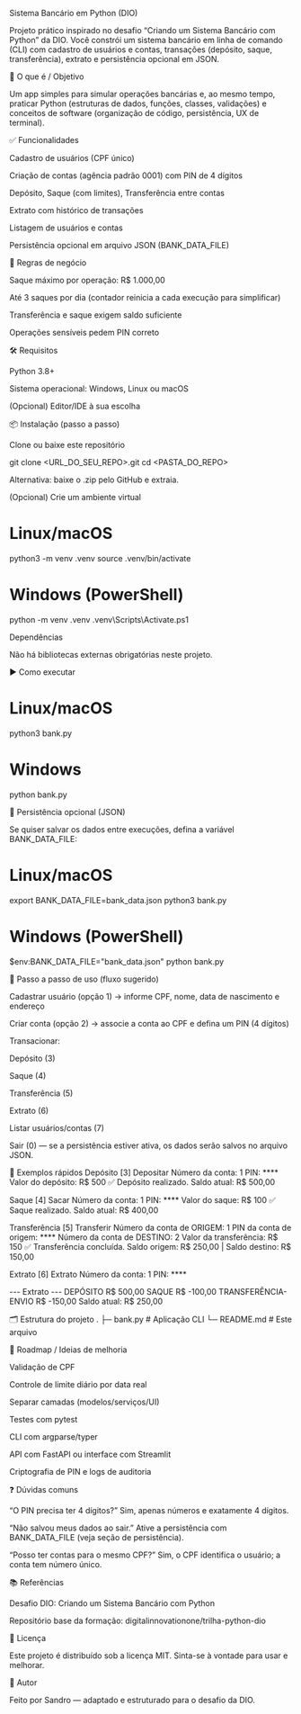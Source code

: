 Sistema Bancário em Python (DIO)

Projeto prático inspirado no desafio “Criando um Sistema Bancário com Python” da DIO.
Você constrói um sistema bancário em linha de comando (CLI) com cadastro de usuários e contas, transações (depósito, saque, transferência), extrato e persistência opcional em JSON.

🎯 O que é / Objetivo

Um app simples para simular operações bancárias e, ao mesmo tempo, praticar Python (estruturas de dados, funções, classes, validações) e conceitos de software (organização de código, persistência, UX de terminal).

✅ Funcionalidades

Cadastro de usuários (CPF único)

Criação de contas (agência padrão 0001) com PIN de 4 dígitos

Depósito, Saque (com limites), Transferência entre contas

Extrato com histórico de transações

Listagem de usuários e contas

Persistência opcional em arquivo JSON (BANK_DATA_FILE)

🧠 Regras de negócio

Saque máximo por operação: R$ 1.000,00

Até 3 saques por dia (contador reinicia a cada execução para simplificar)

Transferência e saque exigem saldo suficiente

Operações sensíveis pedem PIN correto

🛠️ Requisitos

Python 3.8+

Sistema operacional: Windows, Linux ou macOS

(Opcional) Editor/IDE à sua escolha

📦 Instalação (passo a passo)

Clone ou baixe este repositório

git clone <URL_DO_SEU_REPO>.git
cd <PASTA_DO_REPO>


Alternativa: baixe o .zip pelo GitHub e extraia.

(Opcional) Crie um ambiente virtual

# Linux/macOS
python3 -m venv .venv
source .venv/bin/activate

# Windows (PowerShell)
python -m venv .venv
.venv\Scripts\Activate.ps1


Dependências

Não há bibliotecas externas obrigatórias neste projeto.

▶️ Como executar
# Linux/macOS
python3 bank.py

# Windows
python bank.py

💾 Persistência opcional (JSON)

Se quiser salvar os dados entre execuções, defina a variável BANK_DATA_FILE:

# Linux/macOS
export BANK_DATA_FILE=bank_data.json
python3 bank.py

# Windows (PowerShell)
$env:BANK_DATA_FILE="bank_data.json"
python bank.py

🧭 Passo a passo de uso (fluxo sugerido)

Cadastrar usuário (opção 1) → informe CPF, nome, data de nascimento e endereço

Criar conta (opção 2) → associe a conta ao CPF e defina um PIN (4 dígitos)

Transacionar:

Depósito (3)

Saque (4)

Transferência (5)

Extrato (6)

Listar usuários/contas (7)

Sair (0) — se a persistência estiver ativa, os dados serão salvos no arquivo JSON.

🧪 Exemplos rápidos
Depósito
[3] Depositar
Número da conta: 1
PIN: ****
Valor do depósito: R$ 500
✅ Depósito realizado. Saldo atual: R$ 500,00

Saque
[4] Sacar
Número da conta: 1
PIN: ****
Valor do saque: R$ 100
✅ Saque realizado. Saldo atual: R$ 400,00

Transferência
[5] Transferir
Número da conta de ORIGEM: 1
PIN da conta de origem: ****
Número da conta de DESTINO: 2
Valor da transferência: R$ 150
✅ Transferência concluída. Saldo origem: R$ 250,00 | Saldo destino: R$ 150,00

Extrato
[6] Extrato
Número da conta: 1
PIN: ****

--- Extrato ---
DEPÓSITO               R$ 500,00
SAQUE                  R$ -100,00
TRANSFERÊNCIA-ENVIO    R$ -150,00
Saldo atual: R$ 250,00

🗂️ Estrutura do projeto
.
├─ bank.py        # Aplicação CLI
└─ README.md      # Este arquivo

🧩 Roadmap / Ideias de melhoria

Validação de CPF

Controle de limite diário por data real

Separar camadas (modelos/serviços/UI)

Testes com pytest

CLI com argparse/typer

API com FastAPI ou interface com Streamlit

Criptografia de PIN e logs de auditoria

❓ Dúvidas comuns

“O PIN precisa ter 4 dígitos?” Sim, apenas números e exatamente 4 dígitos.

“Não salvou meus dados ao sair.” Ative a persistência com BANK_DATA_FILE (veja seção de persistência).

“Posso ter contas para o mesmo CPF?” Sim, o CPF identifica o usuário; a conta tem número único.

📚 Referências

Desafio DIO: Criando um Sistema Bancário com Python

Repositório base da formação: digitalinnovationone/trilha-python-dio

📝 Licença

Este projeto é distribuído sob a licença MIT. Sinta-se à vontade para usar e melhorar.

👤 Autor

Feito por Sandro  — adaptado e estruturado para o desafio da DIO.
